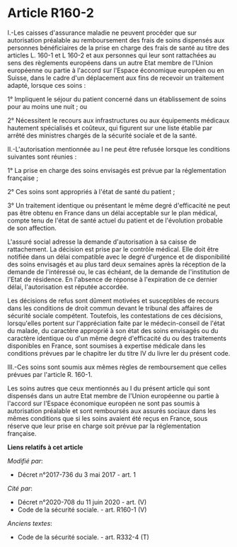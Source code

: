 # Article R160-2

I.-Les caisses d'assurance maladie ne peuvent procéder que sur autorisation préalable au remboursement des frais de soins
dispensés aux personnes bénéficiaires de la prise en charge des frais de santé au titre des articles L. 160-1 et L 160-2 et
aux personnes qui leur sont rattachées au sens des règlements européens dans un autre Etat membre de l'Union européenne ou
partie à l'accord sur l'Espace économique européen ou en Suisse, dans le cadre d'un déplacement aux fins de recevoir un
traitement adapté, lorsque ces soins : 

1° Impliquent le séjour du patient concerné dans un établissement de soins pour au moins une nuit ; ou 

2° Nécessitent le recours aux infrastructures ou aux équipements médicaux hautement spécialisés et coûteux, qui figurent sur
une liste établie par arrêté des ministres chargés de la sécurité sociale et de la santé. 

II.-L'autorisation mentionnée au I ne peut être refusée lorsque les conditions suivantes sont réunies : 

1° La prise en charge des soins envisagés est prévue par la réglementation française ; 

2° Ces soins sont appropriés à l'état de santé du patient ; 

3° Un traitement identique ou présentant le même degré d'efficacité ne peut pas être obtenu en France dans un délai
acceptable sur le plan médical, compte tenu de l'état de santé actuel du patient et de l'évolution probable de son
affection. 

L'assuré social adresse la demande d'autorisation à sa caisse de rattachement. La décision est prise par le contrôle médical.
Elle doit être notifiée dans un délai compatible avec le degré d'urgence et de disponibilité des soins envisagés et au plus
tard deux semaines après la réception de la demande de l'intéressé ou, le cas échéant, de la demande de l'institution de
l'Etat de résidence. En l'absence de réponse à l'expiration de ce dernier délai, l'autorisation est réputée accordée. 

Les décisions de refus sont dûment motivées et susceptibles de recours dans les conditions de droit commun devant le tribunal
des affaires de sécurité sociale compétent. Toutefois, les contestations de ces décisions, lorsqu'elles portent sur
l'appréciation faite par le médecin-conseil de l'état du malade, du caractère approprié à son état des soins envisagés ou du
caractère identique ou d'un même degré d'efficacité du ou des traitements disponibles en France, sont soumises à expertise
médicale dans les conditions prévues par le chapitre Ier du titre IV du livre Ier du présent code. 

III.-Ces soins sont soumis aux mêmes règles de remboursement que celles prévues par l'article R. 160-1. 

Les soins autres que ceux mentionnés au I du présent article qui sont dispensés dans un autre Etat membre de l'Union
européenne ou partie à l'accord sur l'Espace économique européen ne sont pas soumis à autorisation préalable et sont
remboursés aux assurés sociaux dans les mêmes conditions que si les soins avaient été reçus en France, sous réserve que leur
prise en charge soit prévue par la réglementation française.

**Liens relatifs à cet article**

_Modifié par_:

  - Décret n°2017-736 du 3 mai 2017 - art. 1

_Cité par_:

  - Décret n°2020-708 du 11 juin 2020 - art. (V)
  - Code de la sécurité sociale. - art. R160-1 (V)

_Anciens textes_:

  - Code de la sécurité sociale. - art. R332-4 (T)
